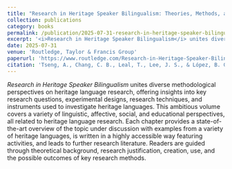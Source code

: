 ```yaml
---
title: "Research in Heritage Speaker Bilingualism: Theories, Methods, and Designs"
collection: publications
category: books
permalink: /publication/2025-07-31-research-in-heritage-speaker-bilingualism
excerpt: '<i>Research in Heritage Speaker Bilingualism</i> unites diverse methodological perspectives on heritage language research...'
date: 2025-07-31
venue: 'Routledge, Taylor & Francis Group'
paperurl: 'https://www.routledge.com/Research-in-Heritage-Speaker-Bilingualism-Theories-Methods-and-Designs/Tseng-Chang-Leal-Lee-Lopez/p/book/9781032403212'
citation: 'Tseng, A., Chang, C. B., Leal, T., Lee, J. S., & López, B. G. (2025). <i>Research in heritage speaker bilingualism: Theories, methods, and designs</i>. New York, NY: Routledge.'
---
```


<i>Research in Heritage Speaker Bilingualism</i> unites diverse methodological perspectives on heritage language research, offering insights into key research questions, experimental designs, research techniques, and instruments used to investigate heritage languages. This ambitious volume covers a variety of linguistic, affective, social, and educational perspectives, all related to heritage language research. Each chapter provides a state-of-the-art overview of the topic under discussion with examples from a variety of heritage languages, is written in a highly accessible way featuring activities, and leads to further research literature. Readers are guided through theoretical background, research justification, creation, use, and the possible outcomes of key research methods.
